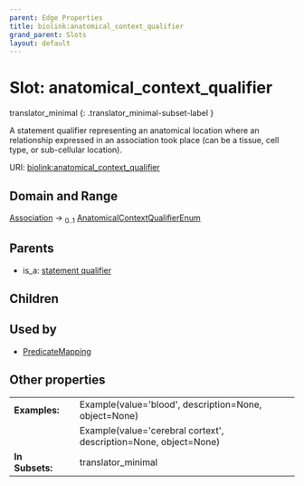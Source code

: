 ```yaml
---
parent: Edge Properties
title: biolink:anatomical_context_qualifier
grand_parent: Slots
layout: default
---
```


# Slot: anatomical_context_qualifier

translator_minimal
{: .translator_minimal-subset-label }


A statement qualifier representing an anatomical location where an relationship expressed in an association took place (can be a tissue, cell type, or sub-cellular location).

URI: [biolink:anatomical_context_qualifier](https://w3id.org/biolink/vocab/anatomical_context_qualifier)

## Domain and Range

[Association](Association.md) ->  <sub>0..1</sub> [AnatomicalContextQualifierEnum](AnatomicalContextQualifierEnum.md)

## Parents

 *  is_a: [statement qualifier](statement_qualifier.md)

## Children


## Used by

 * [PredicateMapping](PredicateMapping.md)

## Other properties

|  |  |  |
| --- | --- | --- |
| **Examples:** | | Example(value='blood', description=None, object=None) |
|  | | Example(value='cerebral cortext', description=None, object=None) |
| **In Subsets:** | | translator_minimal |

